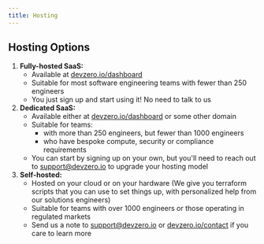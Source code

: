 ```yaml
---
title: Hosting
---
```


## Hosting Options

1. **Fully-hosted SaaS:**
   * Available at [devzero.io/dashboard](https://devzero.io/dashboard)
   * Suitable for most software engineering teams with fewer than 250 engineers
   * You just sign up and start using it! No need to talk to us
2. **Dedicated SaaS:**
   * Available either at [devzero.io/dashboard](https://devzero.io/dashboard) or some other domain
   * Suitable for teams:
     * with more than 250 engineers, but fewer than 1000 engineers
     * who have bespoke compute, security or compliance requirements
   * You can start by signing up on your own, but you'll need to reach out to [support@devzero.io](mailto:support@devzero.io) to upgrade your hosting model
3. **Self-hosted:**
   * Hosted on your cloud or on your hardware  (We give you terraform scripts that you can use to set things up, with personalized help from our solutions engineers)
   * Suitable for teams with over 1000 engineers or those operating in regulated markets
   * Send us a note to [support@devzero.io](mailto:support@devzero.io) or [devzero.io/contact](https://www.devzero.io/contact) if you care to learn more

